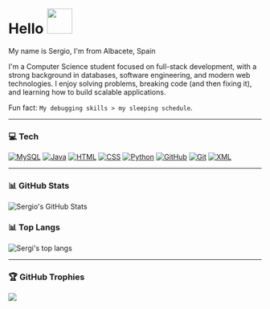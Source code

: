 # Hello <img src="https://media3.giphy.com/media/v1.Y2lkPTZjMDliOTUyaXdweDVpeW5iNW5xMnI0eTEybnQzcDk4djMweW1mbXcxMTlnN284YSZlcD12MV9zdGlja2Vyc19zZWFyY2gmY3Q9cw/NJPnpyrRvscLyAD8VM/200w.gif" width="50px">

My name is Sergio, I'm from Albacete, Spain

I'm a Computer Science student focused on full-stack development, with a strong background in databases, software engineering, and modern web technologies.
I enjoy solving problems, breaking code (and then fixing it), and learning how to build scalable applications.  

Fun fact: `My debugging skills > my sleeping schedule`.

---

### 💻 Tech

[![MySQL](https://img.shields.io/badge/MySQL-4479A1?logo=mysql&logoColor=fff)](#) 
[![Java](https://img.shields.io/badge/Java-%23ED8B00.svg?logo=openjdk&logoColor=white)](#) 
[![HTML](https://img.shields.io/badge/HTML-%23E34F26.svg?logo=html5&logoColor=white)](#)
[![CSS](https://img.shields.io/badge/CSS-639?logo=css&logoColor=fff)](#)
[![Python](https://img.shields.io/badge/Python-3776AB?logo=python&logoColor=fff)](#)
[![GitHub](https://img.shields.io/badge/GitHub-%23121011.svg?logo=github&logoColor=white)](#)
[![Git](https://img.shields.io/badge/Git-F05032?logo=git&logoColor=fff)](#)
[![XML](https://img.shields.io/badge/XML-767C52?logo=xml&logoColor=fff)](#)

---

### 📊 GitHub Stats
![Sergio's GitHub Stats](https://github-readme-stats.vercel.app/api?username=Sergio-CMDEV&show_icons=true&theme=tokyonight)

### 📊 Top Langs
![Sergi's top langs](https://github-readme-stats.vercel.app/api/top-langs/?username=Sergio-CMDEV&layout=compact)

---

### 🏆 GitHub Trophies
![](https://github-profile-trophy.vercel.app/?username=Sergio-CMDEV&theme=radical&no-frame=false&no-bg=false&margin-w=4)
